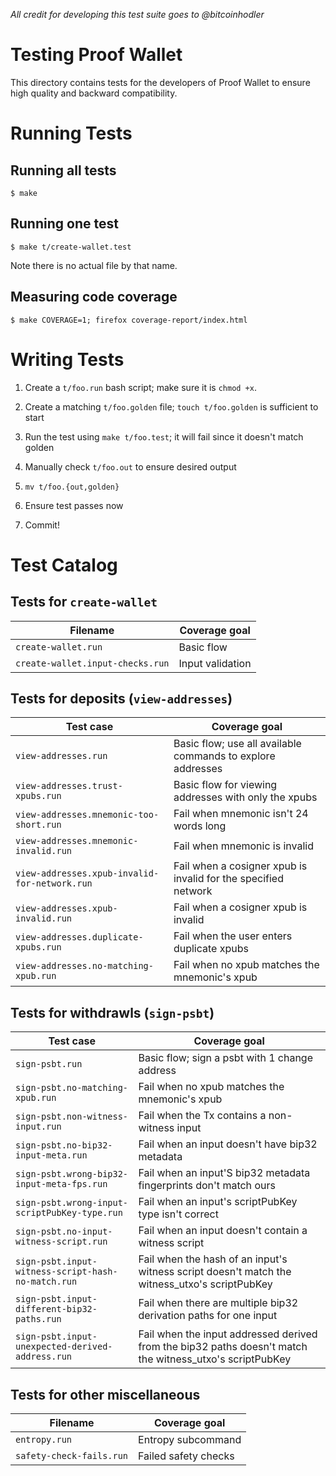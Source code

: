 _All credit for developing this test suite goes to @bitcoinhodler_
# Testing Proof Wallet

This directory contains tests for the developers of Proof Wallet to
ensure high quality and backward compatibility.

# Running Tests

## Running all tests
```
$ make
```

## Running one test
```
$ make t/create-wallet.test
```
Note there is no actual file by that name.

## Measuring code coverage
```
$ make COVERAGE=1; firefox coverage-report/index.html
```

# Writing Tests

1. Create a `t/foo.run` bash script; make sure it is `chmod +x`.

2. Create a matching `t/foo.golden` file; `touch t/foo.golden` is
   sufficient to start

3. Run the test using `make t/foo.test`; it will fail since it doesn't
   match golden

4. Manually check `t/foo.out` to ensure desired output

5. `mv t/foo.{out,golden}`

6. Ensure test passes now

7. Commit!


# Test Catalog

## Tests for `create-wallet`

| Filename | Coverage goal |
| -------- | ------------- |
| `create-wallet.run` | Basic flow |
| `create-wallet.input-checks.run` | Input validation |

## Tests for deposits (`view-addresses`)
| Test case                 | Coverage goal |
| --------------------------|  ------------- |
| `view-addresses.run`        | Basic flow; use all available commands to explore addresses |
| `view-addresses.trust-xpubs.run`        | Basic flow for viewing addresses with only the xpubs |
| `view-addresses.mnemonic-too-short.run`        | Fail when mnemonic isn't 24 words long |
| `view-addresses.mnemonic-invalid.run`        | Fail when mnemonic is invalid |
| `view-addresses.xpub-invalid-for-network.run`        | Fail when a cosigner xpub is invalid for the specified network |
| `view-addresses.xpub-invalid.run`        | Fail when a cosigner xpub is invalid |
| `view-addresses.duplicate-xpubs.run`        | Fail when the user enters duplicate xpubs |
| `view-addresses.no-matching-xpub.run`        | Fail when no xpub matches the mnemonic's xpub |

## Tests for withdrawls (`sign-psbt`)

| Test case                 | Coverage goal |
| --------------------------| ------------- |
| `sign-psbt.run`        | Basic flow; sign a psbt with 1 change address |
| `sign-psbt.no-matching-xpub.run`        | Fail when no xpub matches the mnemonic's xpub |
| `sign-psbt.non-witness-input.run`        | Fail when the Tx contains a non-witness input |
| `sign-psbt.no-bip32-input-meta.run`        | Fail when an input doesn't have bip32 metadata |
| `sign-psbt.wrong-bip32-input-meta-fps.run`        | Fail when an input'S bip32 metadata fingerprints don't match ours |
| `sign-psbt.wrong-input-scriptPubKey-type.run`        | Fail when an input's scriptPubKey type isn't correct |
| `sign-psbt.no-input-witness-script.run`        | Fail when an input doesn't contain a witness script |
| `sign-psbt.input-witness-script-hash-no-match.run`        | Fail when the hash of an input's witness script doesn't match the witness_utxo's scriptPubKey |
| `sign-psbt.input-different-bip32-paths.run`        | Fail when there are multiple bip32 derivation paths for one input |
| `sign-psbt.input-unexpected-derived-address.run`        | Fail when the input addressed derived from the bip32 paths doesn't match the witness_utxo's scriptPubKey |


## Tests for other miscellaneous

| Filename | Coverage goal |
| -------- | ------------- |
| `entropy.run` | Entropy subcommand |
| `safety-check-fails.run` | Failed safety checks |
